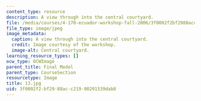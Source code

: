 ```yaml
---
content_type: resource
description: A view through into the central courtyard.
file: /media/courses/4-170-ecuador-workshop-fall-2006/3f0002f2bf2988acc21990291539dab8_13.jpg
file_type: image/jpeg
image_metadata:
  caption: A view through into the central courtyard.
  credit: Image courtesy of the workshop.
  image-alt: Central courtyard.
learning_resource_types: []
ocw_type: OCWImage
parent_title: Final Model
parent_type: CourseSection
resourcetype: Image
title: 13.jpg
uid: 3f0002f2-bf29-88ac-c219-90291539dab8
---
```

